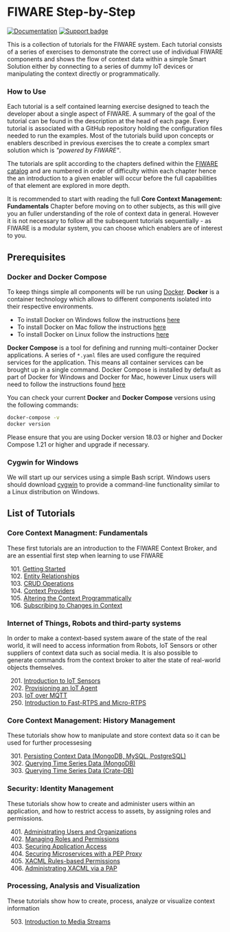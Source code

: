 # FIWARE Step-by-Step

[![Documentation](https://nexus.lab.fiware.org/repository/raw/public/badges/chapters/documentation.svg)](https://fiware-tutorials.rtfd.io)
[![Support badge](https://nexus.lab.fiware.org/repository/raw/public/badges/stackoverflow/fiware.svg)](https://stackoverflow.com/questions/tagged/fiware)

This is a collection of tutorials for the FIWARE system. Each tutorial consists
of a series of exercises to demonstrate the correct use of individual FIWARE
components and shows the flow of context data within a simple Smart Solution
either by connecting to a series of dummy IoT devices or manipulating the
context directly or programmatically.

<h3>How to Use</h3>

Each tutorial is a self contained learning exercise designed to teach the
developer about a single aspect of FIWARE. A summary of the goal of the tutorial
can be found in the description at the head of each page. Every tutorial is
associated with a GitHub repository holding the configuration files needed to
run the examples. Most of the tutorials build upon concepts or enablers
described in previous exercises the to create a complex smart solution which is
_"powered by FIWARE"_.

The tutorials are split according to the chapters defined within the
[FIWARE catalog](https://www.fiware.org/developers/catalogue/) and are numbered
in order of difficulty within each chapter hence the an introduction to a given
enabler will occur before the full capabilities of that element are explored in
more depth.

It is recommended to start with reading the full **Core Context Management:
Fundamentals** Chapter before moving on to other subjects, as this will give you
an fuller understanding of the role of context data in general. However it is
not necessary to follow all the subsequent tutorials sequentially - as FIWARE is
a modular system, you can choose which enablers are of interest to you.

## Prerequisites

### Docker and Docker Compose

To keep things simple all components will be run using
[Docker](https://www.docker.com). **Docker** is a container technology which
allows to different components isolated into their respective environments.

-   To install Docker on Windows follow the instructions
    [here](https://docs.docker.com/docker-for-windows/)
-   To install Docker on Mac follow the instructions
    [here](https://docs.docker.com/docker-for-mac/)
-   To install Docker on Linux follow the instructions
    [here](https://docs.docker.com/install/)

**Docker Compose** is a tool for defining and running multi-container Docker
applications. A series of `*.yaml` files are used configure the required
services for the application. This means all container services can be brought
up in a single command. Docker Compose is installed by default as part of Docker
for Windows and Docker for Mac, however Linux users will need to follow the
instructions found [here](https://docs.docker.com/compose/install/)

You can check your current **Docker** and **Docker Compose** versions using the
following commands:

```bash
docker-compose -v
docker version
```

Please ensure that you are using Docker version 18.03 or higher and Docker
Compose 1.21 or higher and upgrade if necessary.

### Cygwin for Windows

We will start up our services using a simple Bash script. Windows users should
download [cygwin](http://www.cygwin.com/) to provide a command-line
functionality similar to a Linux distribution on Windows.

## List of Tutorials

<h3>Core Context Managment: Fundamentals</h3>

These first tutorials are an introduction to the FIWARE Context Broker, and are
an essential first step when learning to use FIWARE

&nbsp; 101. [Getting Started](getting-started.md)<br/> &nbsp; 102.
[Entity Relationships](entity-relationships.md)<br/> &nbsp; 103.
[CRUD Operations](crud-operations.md)<br/> &nbsp; 104.
[Context Providers](context-providers.md)<br/> &nbsp; 105.
[Altering the Context Programmatically](accessing-context.md)<br/> &nbsp; 106.
[Subscribing to Changes in Context](subscriptions.md)<br/>

<h3>Internet of Things, Robots and third-party systems</h3>

In order to make a context-based system aware of the state of the real world, it
will need to access information from Robots, IoT Sensors or other suppliers of
context data such as social media. It is also possible to generate commands from
the context broker to alter the state of real-world objects themselves.

&nbsp; 201. [Introduction to IoT Sensors](iot-sensors.md)<br/> &nbsp; 202.
[Provisioning an IoT Agent](iot-agent.md)<br/> &nbsp; 203.
[IoT over MQTT](iot-over-mqtt.md)<br/> &nbsp; 250.
[Introduction to Fast-RTPS and Micro-RTPS ](fast-rtps-micro-rtps.md)<br/>

<h3>Core Context Management: History Management</h3>

These tutorials show how to manipulate and store context data so it can be used
for further processesing

&nbsp; 301.
[Persisting Context Data (MongoDB, MySQL, PostgreSQL)](historic-context.md)<br/>
&nbsp; 302. [Querying Time Series Data (MongoDB)](short-term-history.md)<br/>
&nbsp; 303. [Querying Time Series Data (Crate-DB)](time-series-data.md)<br/>

<h3>Security: Identity Management</h3>

These tutorials show how to create and administer users within an application,
and how to restrict access to assets, by assigning roles and permissions.

&nbsp; 401.
[Administrating Users and Organizations](identity-management.md)<br/>
&nbsp; 402. [Managing Roles and Permissions](roles-permissions.md)<br/>
&nbsp; 403. [Securing Application Access](securing-access.md)<br/> &nbsp; 404.
[Securing Microservices with a PEP Proxy](pep-proxy.md)<br/> &nbsp; 405.
[XACML Rules-based Permissions](xacml-access-rules.md)<br/> &nbsp; 406.
[Administrating XACML via a PAP](administrating-xacml.md)<br/>

<h3>Processing, Analysis and Visualization</h3>

These tutorials show how to create, process, analyze or visualize context
information

&nbsp; 503. [Introduction to Media Streams](media-streams.md)<br/>
